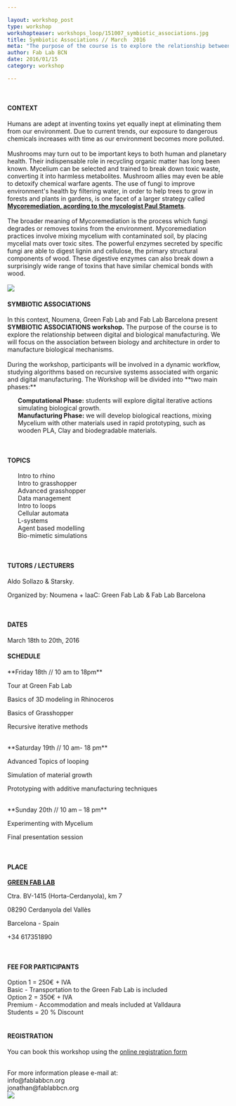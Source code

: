 ```yaml
---

layout: workshop_post
type: workshop
workshopteaser: workshops_loop/151007_symbiotic_associations.jpg
title: Symbiotic Associations // March  2016
meta: "The purpose of the course is to explore the relationship between digital and biological manufacturing, as multi-scalar construction techniques. The Workshop will be based on defining a theoretical and experimental framework focused on the convergence between Digital Tectonics and Organic processes. We will focus on the association between biology and architecture in order to manufacture biological mechanisms."
author: Fab Lab BCN
date: 2016/01/15
category: workshop

---
```


<br>

<h4>CONTEXT</h4>
Humans are adept at inventing toxins yet equally inept at eliminating them from our environment. Due to current trends, our exposure to dangerous chemicals increases with time as our environment becomes more polluted.<br>

<br>
Mushrooms may turn out to be important keys to both human and planetary health. Their indispensable role in recycling organic matter has long been known. Mycelium can be selected and trained to break down toxic waste, converting it into harmless metabolites. Mushroom allies may even be able to detoxify chemical warfare agents. The use of fungi to improve environment's health by filtering water, in order to help trees to grow in forests and plants in gardens, is one facet of a larger strategy called <a href= "https://www.ted.com/talks/paul_stamets_on_6_ways_mushrooms_can_save_the_world?"><b> Mycoremediation, acording to the mycologist Paul Stamets</b></a>.<br>

<br>
The broader meaning of Mycoremediation is the process which fungi degrades or removes toxins from the environment. Mycoremediation practices involve mixing mycelium with contaminated soil, by placing mycelial mats over toxic sites. The powerful enzymes secreted by specific fungi are able to digest lignin and cellulose, the primary structural components of wood. These digestive enzymes can also break down a surprisingly wide range of toxins that have similar chemical bonds with wood.<br>
<br>
<img src="{{site.baseurl}}{{ site.url }}/img/workshops/workshops_loop/151007_symbiotic_associations.jpg">
<br>
<h4>SYMBIOTIC ASSOCIATIONS</h4>
In this context, Noumena, Green Fab Lab and Fab Lab Barcelona present <strong>SYMBIOTIC ASSOCIATIONS workshop.</strong> The purpose of the course is to explore the relationship between digital and biological manufacturing. We will focus on the association between biology and architecture in order to manufacture biological mechanisms.<br>
<br>
During the workshop, participants will be involved in a dynamic workflow, studying algorithms based on recursive systems associated with organic and digital manufacturing. The Workshop will be divided into **two main phases:**
<ul>

<b>Computational Phase:</b> students will explore digital iterative actions simulating biological growth.
<br>
<b>Manufacturing Phase:</b> we will develop biological reactions, mixing Mycelium with other materials used in rapid prototyping, such as wooden PLA, Clay and biodegradable materials.
</ul>

<br>
<h4>TOPICS</h4>
<ul>
Intro to rhino<br>
Intro to grasshopper<br>
Advanced grasshopper<br>
Data management<br>
Intro to loops<br>
Cellular automata<br>
L-systems<br>
Agent based modelling<br>
Bio-mimetic simulations<br>
</ul>

<br>
<h4>TUTORS / LECTURERS</h4>

Aldo Sollazo & Starsky.<br>

Organized by: Noumena + IaaC: Green Fab Lab & Fab Lab Barcelona

<br>
<h4>DATES</h4>
March 18th to 20th, 2016
<br>
<h4>SCHEDULE</h4>
**Friday 18th // 10 am to 18pm**

Tour at Green Fab Lab

Basics of 3D modeling in Rhinoceros

Basics of Grasshopper

Recursive iterative methods

<br>
**Saturday 19th // 10 am- 18 pm**

Advanced Topics of looping

Simulation of material growth

Prototyping with  additive manufacturing techniques

<br>
**Sunday 20th // 10 am – 18 pm**

Experimenting with Mycelium

Final presentation  session

<br>
<h4>PLACE</h4>

<a target="_blank" href="http://greenfablab.org/contact/"><b>GREEN FAB LAB</b></a>

Ctra. BV-1415 (Horta-Cerdanyola), km 7 <br>

08290 Cerdanyola del Vallès <br>

Barcelona - Spain<br>

+34 617351890 

<br>
<h4>FEE FOR PARTICIPANTS</h4>
Option 1 = 250€ + IVA<br>
Basic - Transportation to the Green Fab Lab is included
<br>
Option 2 = 350€ + IVA<br>
Premium - Accommodation and meals included at Valldaura
<br>
Students = 20 % Discount<br>

<br>
<h4>REGISTRATION </h4>

You can book this workshop using the <a target="_blank" href="http://valldaura.fikket.es/event/symbiotic-associations"><u>online registration form</u></a>    

<br>
For more information please e-mail at:<br>
info@fablabbcn.org<br>
jonathan@fablabbcn.org



<br>

<img src="{{site.baseurl}}{{ site.url }}/img/workshops/workshops_loop/symbiotic-associations-2016-full.jpg">



